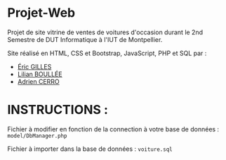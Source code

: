 # Projet-Web
Projet de site vitrine de ventes de voitures d'occasion durant le 2nd Semestre de DUT Informatique à l'IUT de Montpellier.  

Site réalisé en HTML, CSS et Bootstrap, JavaScript, PHP et SQL par :
- [Éric GILLES](https://github.com/eric-gilles)
- [Lilian BOULLÉE](https://github.com/Lilian-Boullee)
- [Adrien CERRO](https://github.com/adrien-cerro)


#
# INSTRUCTIONS :

Fichier à modifier en fonction de la connection à votre base de données : ```model/DbManager.php```

Fichier à importer dans la base de données : ```voiture.sql```

